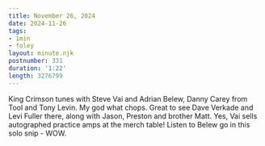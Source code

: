```yaml
---
title: November 26, 2024
date: 2024-11-26
tags:
- 1min
- foley
layout: minute.njk
postnumber: 331
duration: '1:22'
length: 3276799
---
```

King Crimson tunes with Steve Vai and Adrian Belew, Danny Carey from Tool and Tony Levin. My god what chops. Great to see Dave Verkade and Levi Fuller there, along with Jason, Preston and brother Matt. Yes, Vai sells autographed practice amps at the merch table! Listen to Belew go in this solo snip - WOW.
